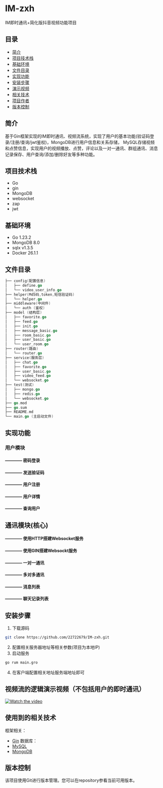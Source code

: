 # IM-zxh
IM即时通讯+简化版抖音视频功能项目

## 目录
 - [简介](#简介)
 - [项目技术栈](#项目技术栈)
 - [基础环境](#基础环境)
 - [文件目录](#文件目录)
 - [实现功能](#实现功能)
 - [安装步骤](#安装步骤)
 - [演示视频](#视频流的逻辑演示视频（不包括用户的即时通讯）)
 - [相关技术](#使用到的相关技术)
 - [项目作者](项目作者)
 - [版本控制](版本控制)
## 简介
  基于Gin框架实现的IM即时通讯、视频流系统，实现了用户的基本功能(验证码登录/注册/查询/jwt鉴权)，MongoDB进行用户信息和关系存储， MySQL存储视频和点赞信息，实现用户的视频播放、点赞，评论以及一对一通讯、群组通讯、消息记录保存、用户查询/添加/删除好友等多种功能。
## 项目技术栈
 - Go
 - gin
 - MongoDB
 - websocket
 - zap
 - jwt
## 基础环境
  - Go 1.23.2
  - MongoDB 8.0
  - sqlx v1.3.5
  - Docker 26.1.1
## 文件目录
```go
├── config(配置信息)
│   ├── define.go
│   └── video_user_info.go
├── helper(Md5码,token,短信验证码)
│   └── helper.go
├── middleware(中间件)
│   └── auth (鉴权)
├── model (结构层)
│   ├── favorite.go
│   ├── feed.go
│   ├── init.go
│   ├── message_basic.go
│   ├── room_basic.go
│   ├── user_basic.go
│   └── user_room.go
├── router(路由)
│   └── router.go
├── service(服务层)
│   ├── chat.go
│   ├── favorite.go
│   ├── user_basic.go
│   ├── video_feed.go
│   └── websocket.go
├── test(测试)
│   ├── mongo.go
│   ├── redis.go
│   └── websocket.go
├── go.mod
├── go.sum
├── README.md
└── main.go (主启动文件)
```
## 实现功能
###  用户模块
####    ———— 密码登录
####    ———— 发送验证码
####    ———— 用户注册
####    ———— 用户详情
####    ———— 查询用户
## 通讯模块(核心)
####    ———— 使用HTTP搭建Websocket服务
####    ———— 使用GIN搭建Websockt服务
####    ———— 一对一通讯
####    ———— 多对多通讯
####    ———— 消息列表
####    ———— 聊天记录列表

## 安装步骤
1. 下载源码
```sh
git clone https://github.com/22722679/IM-zxh.git
```
2. 配置相关服务器地址等相关参数(项目为本地IP)
3. 启动服务
```sh
go rum main.gro
```
4. 在客户端配置相关地址服务端地址即可

## 视频流的逻辑演示视频（不包括用户的即时通讯）
[![Watch the video](https://lf3-static.bytednsdoc.com/obj/eden-cn/wthJoabvf_lm_tyvmahsWgpi/ljhwZthlaukjlkulzlp/images/introduce.png)](https://www.douyin.com/video/7274510760062111011)
## 使用到的相关技术
框架相关：
- [Gin](https://gin-gonic.com/docs/)
数据库：
- [MySQL](https://dev.mysql.com/doc/)
- [MongoDB](https://www.mongodb.com/try/download/shell)
## 版本控制
该项目使用Git进行版本管理。您可以在repository参看当前可用版本。


